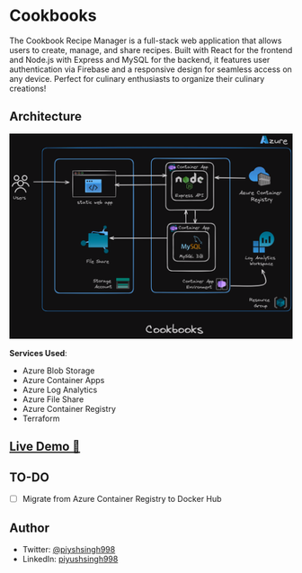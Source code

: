 # Cookbooks

The Cookbook Recipe Manager is a full-stack web application that allows users to create, manage, and share recipes. Built with React for the frontend and Node.js with Express and MySQL for the backend, it features user authentication via Firebase and a responsive design for seamless access on any device. Perfect for culinary enthusiasts to organize their culinary creations!

## Architecture

![Architecture Diagram](/img/Azure-Architecture-Cookbooks.png)

**Services Used**:

- Azure Blob Storage
- Azure Container Apps
- Azure Log Analytics
- Azure File Share
- Azure Container Registry
- Terraform

## [Live Demo 🔗](https://cookbooksstorage.z29.web.core.windows.net/)

## TO-DO
- [ ] Migrate from Azure Container Registry to Docker Hub

## Author
- Twitter: [@piyshsingh998](https://twitter.com/piyushsingh998)
- LinkedIn: [piyushsingh998](https://linkedin.com/in/piyushsingh998)
